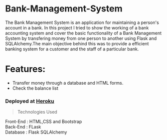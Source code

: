 # Bank-Management-System

The Bank Management System is an application for maintaining a person's account in a bank. In this project I tried to show the working of a bank accounting system and cover the basic functionality of a Bank Management System by transfering money from one person to another using Flask and SQLAlchemy.The main objective behind this was to provide a efficient banking system for a customer and the staff of a particular bank.

# Features:
  * Transfer money through a database and HTML forms.
  * Check the balance list 


### Deployed at [Heroku](https://banking-system-vidhi.herokuapp.com) 


> Technologies Used


  <p>Front-End : HTML,CSS and Bootstrap<br>
  Back-End : FLask<br>
  Database : Flask SQLAlchemy</p>
